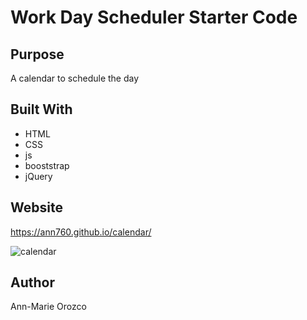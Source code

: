 # Work Day Scheduler Starter Code

## Purpose
A calendar to schedule the day

## Built With
* HTML
* CSS
* js
* booststrap
* jQuery

## Website
https://ann760.github.io/calendar/

![calendar](./assets/img/)

## Author
Ann-Marie Orozco

